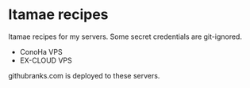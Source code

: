 # Itamae recipes

Itamae recipes for my servers. Some secret credentials are git-ignored.

- ConoHa VPS
- EX-CLOUD VPS

githubranks.com is deployed to these servers.
